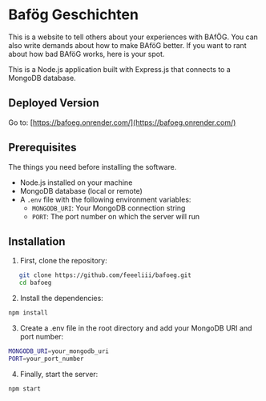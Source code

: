 # Bafög Geschichten

This is a website to tell others about your experiences with BAfÖG. You can also write demands about how to make BAföG better. If you want to rant about how bad BAföG works, here is your spot.

This is a Node.js application built with Express.js that connects to a MongoDB database.

## Deployed Version

Go to: [https://bafoeg.onrender.com/](https://bafoeg.onrender.com/)

## Prerequisites

The things you need before installing the software.

- Node.js installed on your machine
- MongoDB database (local or remote)
- A `.env` file with the following environment variables:
  - `MONGODB_URI`: Your MongoDB connection string
  - `PORT`: The port number on which the server will run

## Installation

1. First, clone the repository:
```bash
   git clone https://github.com/feeeliii/bafoeg.git
   cd bafoeg
```

2. Install the dependencies:
```bash
npm install
```

3. Create a .env file in the root directory and add your MongoDB URI and port number:
```bash
MONGODB_URI=your_mongodb_uri
PORT=your_port_number
```

4. Finally, start the server:
```bash
npm start
```

